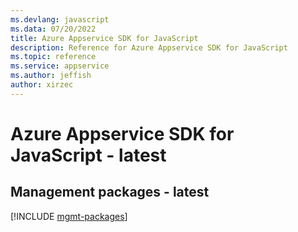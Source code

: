 ```yaml
---
ms.devlang: javascript
ms.data: 07/20/2022
title: Azure Appservice SDK for JavaScript
description: Reference for Azure Appservice SDK for JavaScript
ms.topic: reference
ms.service: appservice
ms.author: jeffish
author: xirzec
---
```

# Azure Appservice SDK for JavaScript - latest

## Management packages - latest
[!INCLUDE [mgmt-packages](appservice-mgmt-index.md)]
